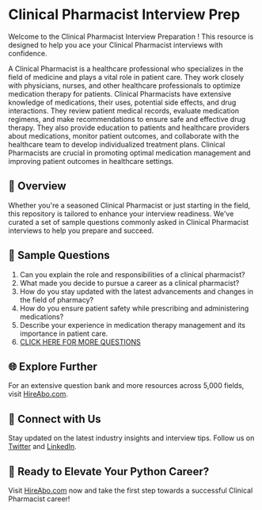 # Clinical Pharmacist Interview Prep

Welcome to the Clinical Pharmacist Interview Preparation ! This resource is designed to help you ace your Clinical Pharmacist interviews with confidence.

A Clinical Pharmacist is a healthcare professional who specializes in the field of medicine and plays a vital role in patient care. They work closely with physicians, nurses, and other healthcare professionals to optimize medication therapy for patients. Clinical Pharmacists have extensive knowledge of medications, their uses, potential side effects, and drug interactions. They review patient medical records, evaluate medication regimens, and make recommendations to ensure safe and effective drug therapy. They also provide education to patients and healthcare providers about medications, monitor patient outcomes, and collaborate with the healthcare team to develop individualized treatment plans. Clinical Pharmacists are crucial in promoting optimal medication management and improving patient outcomes in healthcare settings.

## 🚀 Overview

Whether you're a seasoned Clinical Pharmacist or just starting in the field, this repository is tailored to enhance your interview readiness. We've curated a set of sample questions commonly asked in Clinical Pharmacist interviews to help you prepare and succeed.

## 📝 Sample Questions

1. Can you explain the role and responsibilities of a clinical pharmacist?
2. What made you decide to pursue a career as a clinical pharmacist?
3. How do you stay updated with the latest advancements and changes in the field of pharmacy?
4. How do you ensure patient safety while prescribing and administering medications?
5. Describe your experience in medication therapy management and its importance in patient care.
6. [CLICK HERE FOR MORE QUESTIONS](https://hireabo.com/job/2_1_34/Clinical%20Pharmacist)

## 🌐 Explore Further

For an extensive question bank and more resources across 5,000 fields, visit [HireAbo.com](https://www.hireabo.com).

## 📱 Connect with Us

Stay updated on the latest industry insights and interview tips. Follow us on [Twitter](https://twitter.com/hireabo) and [LinkedIn](https://www.linkedin.com/in/hire-abo-3609972a8/).

## 🚀 Ready to Elevate Your Python Career?

Visit [HireAbo.com](https://www.hireabo.com) now and take the first step towards a successful Clinical Pharmacist career!